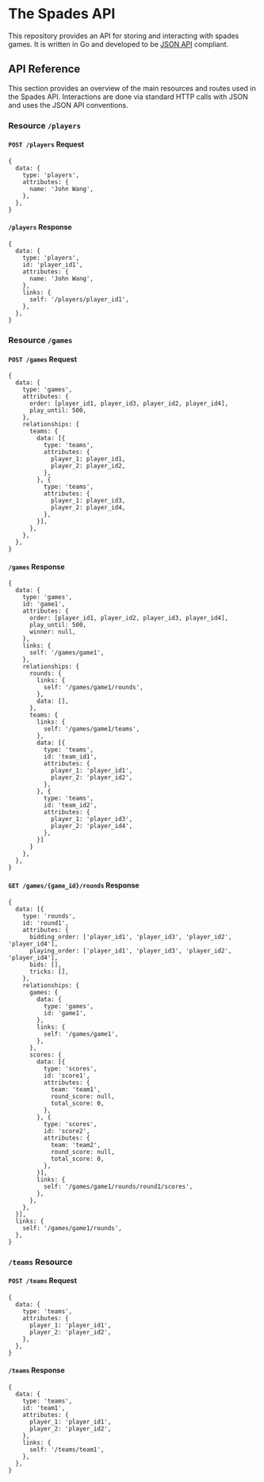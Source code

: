 # The Spades API

This repository provides an API for storing and interacting with spades games.
It is written in Go and developed to be [JSON API](http://jsonapi.org/) compliant.

## API Reference

This section provides an overview of the main resources and routes used in the
Spades API. Interactions are done via standard HTTP calls with JSON and uses the
JSON API conventions.

### Resource `/players`

#### `POST /players` Request

````
{
  data: {
    type: 'players',
    attributes: {
      name: 'John Wang',
    },
  },
}
````

#### `/players` Response

````
{
  data: {
    type: 'players',
    id: 'player_id1',
    attributes: {
      name: 'John Wang',
    },
    links: {
      self: '/players/player_id1',
    },
  },
}
````

### Resource `/games`

#### `POST /games` Request

````
{
  data: {
    type: 'games',
    attributes: {
      order: [player_id1, player_id3, player_id2, player_id4],
      play_until: 500,
    },
    relationships: {
      teams: {
        data: [{
          type: 'teams',
          attributes: {
            player_1: player_id1,
            player_2: player_id2,
          },
        }, {
          type: 'teams',
          attributes: {
            player_1: player_id3,
            player_2: player_id4,
          },
        }],
      },
    },
  },
}
````

#### `/games` Response

````
{
  data: {
    type: 'games',
    id: 'game1',
    attributes: {
      order: [player_id1, player_id2, player_id3, player_id4], 
      play_until: 500,
      winner: null,
    },
    links: {
      self: '/games/game1',
    },
    relationships: {
      rounds: {
        links: {
          self: '/games/game1/rounds',
        },
        data: [],
      },
      teams: {
        links: {
          self: '/games/game1/teams',
        },
        data: [{
          type: 'teams',
          id: 'team_id1',
          attributes: {
            player_1: 'player_id1',
            player_2: 'player_id2',
          },
        }, {
          type: 'teams',
          id: 'team_id2',
          attributes: {
            player_1: 'player_id3',
            player_2: 'player_id4',
          },
        }]
      }
    },
  },
}
````

#### `GET /games/{game_id}/rounds` Response

````
{
  data: [{
    type: 'rounds',
    id: 'round1',
    attributes: {
      bidding_order: ['player_id1', 'player_id3', 'player_id2', 'player_id4'],
      playing_order: ['player_id1', 'player_id3', 'player_id2', 'player_id4'],
      bids: [],
      tricks: [],
    },
    relationships: {
      games: {
        data: {
          type: 'games',
          id: 'game1',
        },
        links: {
          self: '/games/game1',
        },
      },
      scores: {
        data: [{
          type: 'scores',
          id: 'score1',
          attributes: {
            team: 'team1',
            round_score: null,
            total_score: 0,
          },
        }, {
          type: 'scores',
          id: 'score2',
          attributes: {
            team: 'team2',
            round_score: null,
            total_score: 0,
          },
        }],
        links: {
          self: '/games/game1/rounds/round1/scores',
        },
      },
    },
  }],
  links: {
    self: '/games/game1/rounds',
  },
}
````

### `/teams` Resource

#### `POST /teams` Request

````
{
  data: {
    type: 'teams',
    attributes: {
      player_1: 'player_id1',
      player_2: 'player_id2',
    },
  },
}
````

#### `/teams` Response

````
{
  data: {
    type: 'teams',
    id: 'team1',
    attributes: {
      player_1: 'player_id1',
      player_2: 'player_id2',
    },
    links: {
      self: '/teams/team1',
    },
  },
}
````
